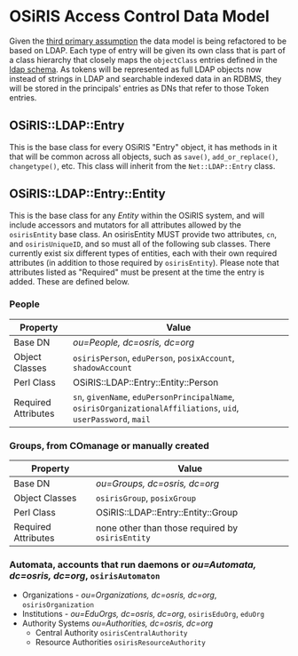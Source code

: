 OSiRIS Access Control Data Model
================================

Given the [third primary assumption](oaa_implementation_assumptions_apr_2017.md) the data model is being refactored to be based on LDAP.  Each type of entry will be given its own class that is part of a class hierarchy that closely maps the `objectClass` entries defined in the [ldap schema](../schema/ldap/openldap/conf/osiris.schema).  As tokens will be represented as full LDAP objects now instead of strings in LDAP and searchable indexed data in an RDBMS, they will be stored in the principals' entries as DNs that refer to those Token entries.

## OSiRIS::LDAP::Entry

This is the base class for every OSiRIS "Entry" object, it has methods in it that will be common across all objects, such as `save()`, `add_or_replace()`, `changetype()`, etc.  This class will inherit from the `Net::LDAP::Entry` class.

## OSiRIS::LDAP::Entry::Entity

This is the base class for any *Entity* within the OSiRIS system, and will include accessors and mutators for all attributes allowed by the `osirisEntity` base class.  An osirisEntity MUST provide two attributes, `cn`, and `osirisUniqueID`, and so must all of the following sub classes.  There currently exist six different types of entities, each with their own required attributes (in addition to those required by `osirisEntity`).  Please note that attributes listed as "Required" must be present at the time the entry is added.  These are defined below.

### People

| **Property** | **Value** |
| ------------ | --------- |
| Base DN      | *ou=People, dc=osris, dc=org* |
| Object Classes | `osirisPerson`, `eduPerson`, `posixAccount`, `shadowAccount` |
| Perl Class | OSiRIS::LDAP::Entry::Entity::Person |
| Required Attributes | `sn`, `givenName`, `eduPersonPrincipalName`, `osirisOrganizationalAffiliations`, `uid`, `userPassword`, `mail` |
 
### Groups, from COmanage or manually created

| **Property** | **Value** |
| ------------ | --------- |
| Base DN      | *ou=Groups, dc=osris, dc=org* |
| Object Classes | `osirisGroup`, `posixGroup` |
| Perl Class | OSiRIS::LDAP::Entry::Entity::Group |
| Required Attributes | none other than those required by `osirisEntity` |

### Automata, accounts that run daemons or *ou=Automata, dc=osris, dc=org*, `osirisAutomaton`



 * Organizations - *ou=Organizations, dc=osris, dc=org*, `osirisOrganization`
 * Institutions - *ou=EduOrgs, dc=osris, dc=org*, `osirisEduOrg`, `eduOrg`
 * Authority Systems *ou=Authorities, dc=osris, dc=org*
    * Central Authority `osirisCentralAuthority`
    * Resource Authorities `osirisResourceAuthority`

 
